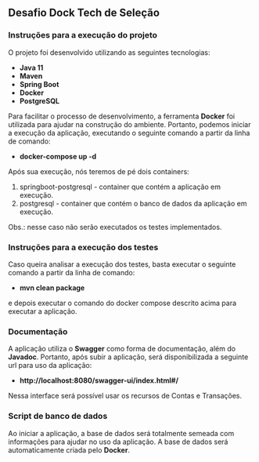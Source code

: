 ## Desafio Dock Tech de Seleção

### Instruções para a execução do projeto

O projeto foi desenvolvido utilizando as seguintes tecnologias:

- **Java 11**
- **Maven**
- **Spring Boot**
- **Docker**
- **PostgreSQL**

Para facilitar o processo de desenvolvimento, a ferramenta **Docker** foi utilizada para ajudar na construção do ambiente.
Portanto, podemos iniciar a execução da aplicação, executando o seguinte comando a partir da linha de comando:

- **docker-compose up -d**

Após sua execução, nós teremos de pé dois containers:

1. springboot-postgresql - container que contém a aplicação em execução.
2. postgresql - container que contém o banco de dados da aplicação em execução.

Obs.: nesse caso não serão executados os testes implementados.

### Instruções para a execução dos testes

Caso queira analisar a execução dos testes, basta executar o seguinte comando a partir da linha de comando:

- **mvn clean package**

e depois executar o comando do docker compose descrito acima para executar a aplicação.

### Documentação

A aplicação utiliza o **Swagger** como forma de documentação, além do **Javadoc**.
Portanto, após subir a aplicação, será disponibilizada a seguinte url para uso da aplicação:

- **http://localhost:8080/swagger-ui/index.html#/**

Nessa interface será possível usar os recursos de Contas e Transações.

### Script de banco de dados

Ao iniciar a aplicação, a base de dados será totalmente semeada com informações para ajudar no uso da aplicação.
A base de dados será automaticamente criada pelo **Docker**.
